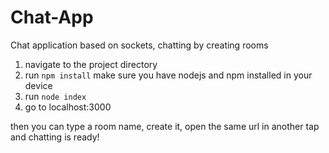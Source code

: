 # Chat-App
Chat application based on sockets, chatting by creating rooms
1. navigate to the project directory
2. run `npm install` make sure you have nodejs and npm installed in your device
2. run `node index`
3. go to localhost:3000

then you can type a room name, create it, open the same url in another tap and chatting is ready!
